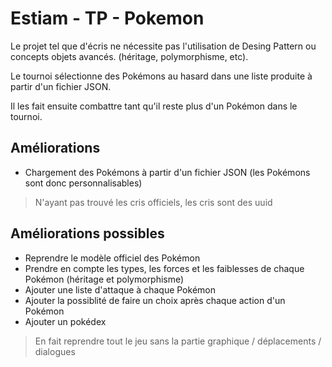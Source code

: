 # Estiam - TP - Pokemon

Le projet tel que d'écris ne nécessite pas l'utilisation de Desing Pattern ou concepts objets avancés. (héritage, polymorphisme, etc).

Le tournoi sélectionne des Pokémons au hasard dans une liste produite à partir d'un fichier JSON.

Il les fait ensuite combattre tant qu'il reste plus d'un Pokémon dans le tournoi.


## Améliorations

- Chargement des Pokémons à partir d'un fichier JSON (les Pokémons sont donc personnalisables)
> N'ayant pas trouvé les cris officiels, les cris sont des uuid


## Améliorations possibles
- Reprendre le modèle officiel des Pokémon
- Prendre en compte les types, les forces et les faiblesses de chaque Pokémon (héritage et polymorphisme)
- Ajouter une liste d'attaque à chaque Pokémon
- Ajouter la possiblité de faire un choix après chaque action d'un Pokémon
- Ajouter un pokédex

> En fait reprendre tout le jeu sans la partie graphique / déplacements / dialogues